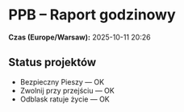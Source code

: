 # PPB – Raport godzinowy
**Czas (Europe/Warsaw):** 2025-10-11 20:26

## Status projektów
- Bezpieczny Pieszy — OK
- Zwolnij przy przejściu — OK
- Odblask ratuje życie — OK

